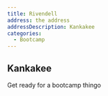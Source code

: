 ```yaml
---
title: Rivendell
address: the address
addressDescription: Kankakee
categories:
  - Bootcamp
---
```


## Kankakee
Get ready for a bootcamp thingo
